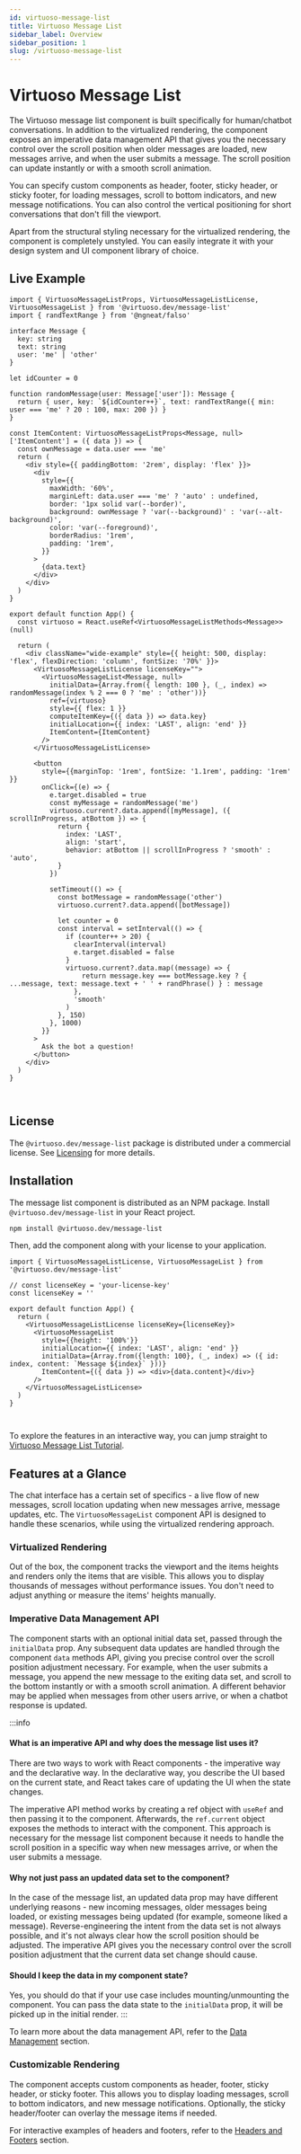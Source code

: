 ```yaml
---
id: virtuoso-message-list
title: Virtuoso Message List
sidebar_label: Overview
sidebar_position: 1
slug: /virtuoso-message-list
---
```


# Virtuoso Message List

The Virtuoso message list component is built specifically for human/chatbot conversations. In addition to the virtualized rendering, the component exposes an imperative data management API that gives you the necessary control over the scroll position when older messages are loaded, new messages arrive, and when the user submits a message. The scroll position can update instantly or with a smooth scroll animation.

You can specify custom components as header, footer, sticky header, or sticky footer, for loading messages, scroll to bottom indicators, and new message notifications. You can also control the vertical positioning for short conversations that don't fill the viewport. 

Apart from the structural styling necessary for the virtualized rendering, the component is completely unstyled. You can easily integrate it with your design system and UI component library of choice.

## Live Example

```tsx live  
import { VirtuosoMessageListProps, VirtuosoMessageListLicense, VirtuosoMessageList } from '@virtuoso.dev/message-list'
import { randTextRange } from '@ngneat/falso'

interface Message {
  key: string
  text: string
  user: 'me' | 'other'
}

let idCounter = 0

function randomMessage(user: Message['user']): Message {
  return { user, key: `${idCounter++}`, text: randTextRange({ min: user === 'me' ? 20 : 100, max: 200 }) }
}

const ItemContent: VirtuosoMessageListProps<Message, null>['ItemContent'] = ({ data }) => {
  const ownMessage = data.user === 'me'
  return (
    <div style={{ paddingBottom: '2rem', display: 'flex' }}>
      <div
        style={{
          maxWidth: '60%',
          marginLeft: data.user === 'me' ? 'auto' : undefined,
          border: '1px solid var(--border)',
          background: ownMessage ? 'var(--background)' : 'var(--alt-background)',
          color: 'var(--foreground)',
          borderRadius: '1rem',
          padding: '1rem',
        }}
      >
        {data.text}
      </div>
    </div>
  )
}

export default function App() {
  const virtuoso = React.useRef<VirtuosoMessageListMethods<Message>>(null)

  return (
    <div className="wide-example" style={{ height: 500, display: 'flex', flexDirection: 'column', fontSize: '70%' }}>
      <VirtuosoMessageListLicense licenseKey="">
        <VirtuosoMessageList<Message, null>
          initialData={Array.from({ length: 100 }, (_, index) => randomMessage(index % 2 === 0 ? 'me' : 'other'))}
          ref={virtuoso}
          style={{ flex: 1 }}
          computeItemKey={({ data }) => data.key}
          initialLocation={{ index: 'LAST', align: 'end' }}
          ItemContent={ItemContent}
        />
      </VirtuosoMessageListLicense>

      <button
        style={{marginTop: '1rem', fontSize: '1.1rem', padding: '1rem' }}
        onClick={(e) => {
          e.target.disabled = true
          const myMessage = randomMessage('me')
          virtuoso.current?.data.append([myMessage], ({ scrollInProgress, atBottom }) => {
            return {
              index: 'LAST',
              align: 'start',
              behavior: atBottom || scrollInProgress ? 'smooth' : 'auto',
            }
          })

          setTimeout(() => {
            const botMessage = randomMessage('other')
            virtuoso.current?.data.append([botMessage])

            let counter = 0
            const interval = setInterval(() => {
              if (counter++ > 20) {
                clearInterval(interval)
                e.target.disabled = false
              }
              virtuoso.current?.data.map((message) => {
                  return message.key === botMessage.key ? { ...message, text: message.text + ' ' + randPhrase() } : message
                },
                'smooth'
              )
            }, 150)
          }, 1000)
        }}
      >
        Ask the bot a question!
      </button>
    </div>
  )
}

 
```

## License

The `@virtuoso.dev/message-list` package is distributed under a commercial license. See [Licensing](/virtuoso-message-list/licensing) for more details. 

## Installation

The message list component is distributed as an NPM package. Install `@virtuoso.dev/message-list` in your React project.

```bash
npm install @virtuoso.dev/message-list
```

Then, add the component along with your license to your application.

```tsx live 
import { VirtuosoMessageListLicense, VirtuosoMessageList } from '@virtuoso.dev/message-list'

// const licenseKey = 'your-license-key'
const licenseKey = ''

export default function App() {
  return (
    <VirtuosoMessageListLicense licenseKey={licenseKey}>
      <VirtuosoMessageList 
        style={{height: '100%'}}  
        initialLocation={{ index: 'LAST', align: 'end' }}
        initialData={Array.from({length: 100}, (_, index) => ({ id: index, content: `Message ${index}` }))}
        ItemContent={({ data }) => <div>{data.content}</div>}
      />
    </VirtuosoMessageListLicense>
  )
}

 
```

To explore the features in an interactive way, you can jump straight to [Virtuoso Message List Tutorial](/virtuoso-message-list/tutorial/intro).

## Features at a Glance

The chat interface has a certain set of specifics - a live flow of new messages, scroll location updating when new messages arrive, message updates, etc. The `VirtuosoMessageList` component API is designed to handle these scenarios, while using the virtualized rendering approach.

### Virtualized Rendering

Out of the box, the component tracks the viewport and the items heights and renders only the items that are visible. This allows you to display thousands of messages without performance issues. You don't need to adjust anything or measure the items' heights manually.

### Imperative Data Management API 

The component starts with an optional initial data set, passed through the `initialData` prop. Any subsequent data updates are handled through the component `data` methods API, giving you precise control over the scroll position adjustment necessary. For example, when the user submits a message, you append the new message to the exiting data set, and scroll to the bottom instantly or with a smooth scroll animation. A different behavior may be applied when messages from other users arrive, or when a chatbot response is updated.

:::info
#### What is an imperative API and why does the message list uses it?

There are two ways to work with React components - the imperative way and the declarative way. In the declarative way, you describe the UI based on the current state, and React takes care of updating the UI when the state changes. 

The imperative API method works by creating a ref object with `useRef` and then passing it to the component. Afterwards, the `ref.current` object exposes the methods to interact with the component. This approach is necessary for the message list component because it needs to handle the scroll position in a specific way when new messages arrive, or when the user submits a message. 

#### Why not just pass an updated data set to the component?

In the case of the message list, an updated data prop may have different underlying reasons - new incoming messages, older messages being loaded, or existing messages being updated (for example, someone liked a message). Reverse-engineering the intent from the data set is not always possible, and it's not always clear how the scroll position should be adjusted. The imperative API gives you the necessary control over the scroll position adjustment that the current data set change should cause.

#### Should I keep the data in my component state?

Yes, you should do that if your use case includes mounting/unmounting the component. You can pass the data state to the `initialData` prop, it will be picked up in the initial render.
:::


To learn more about the data management API, refer to the [Data Management](/virtuoso-message-list/working-with-data) section.

### Customizable Rendering

The component accepts custom components as header, footer, sticky header, or sticky footer. This allows you to display loading messages, scroll to bottom indicators, and new message notifications. Optionally, the sticky header/footer can overlay the message items if needed.

For interactive examples of headers and footers, refer to the [Headers and Footers](/virtuoso-message-list/headers-footers) section.
